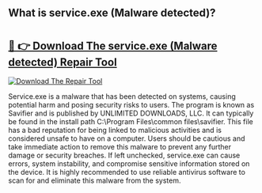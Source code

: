 ## What is service.exe (Malware detected)? 

# <h2><a href="https://exedetect.com/download.php?service.exe (Malware detected)">🔗 👉 Download The service.exe (Malware detected) Repair Tool</a></h2>

[![Download The Repair Tool](https://exedetect.com/download-button.jpg)](https://exedetect.com/download.php?service.exe (Malware detected))

Service.exe is a malware that has been detected on systems, causing potential harm and posing security risks to users. The program is known as Savifier and is published by UNLIMITED DOWNLOADS, LLC. It can typically be found in the install path C:\Program Files\common files\savifier. This file has a bad reputation for being linked to malicious activities and is considered unsafe to have on a computer. Users should be cautious and take immediate action to remove this malware to prevent any further damage or security breaches. If left unchecked, service.exe can cause errors, system instability, and compromise sensitive information stored on the device. It is highly recommended to use reliable antivirus software to scan for and eliminate this malware from the system.